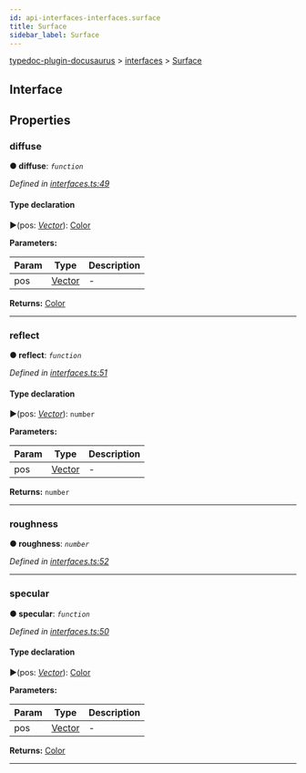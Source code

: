 ```yaml
---
id: api-interfaces-interfaces.surface
title: Surface
sidebar_label: Surface
---
```


[typedoc-plugin-docusaurus](api-readme.md) > [interfaces](api-modules-interfaces.md) > [Surface](api-interfaces-interfaces.surface.md)



## Interface


## Properties


###  diffuse

**●  diffuse**:  *`function`* 

*Defined in [interfaces.ts:49](https://bitbucket.org/owner/repository_name/src/master/src/interfaces.ts?fileviewer&amp;#x3D;file-view-default#interfaces.ts-49)*


#### Type declaration
►(pos: *[Vector](api-classes-vector.md)*): [Color](api-classes-color.md)



**Parameters:**

| Param | Type | Description |
| ------ | ------ | ------ |
| pos | [Vector](api-classes-vector.md)   |  - |





**Returns:** [Color](api-classes-color.md)






___



###  reflect

**●  reflect**:  *`function`* 

*Defined in [interfaces.ts:51](https://bitbucket.org/owner/repository_name/src/master/src/interfaces.ts?fileviewer&amp;#x3D;file-view-default#interfaces.ts-51)*


#### Type declaration
►(pos: *[Vector](api-classes-vector.md)*): `number`



**Parameters:**

| Param | Type | Description |
| ------ | ------ | ------ |
| pos | [Vector](api-classes-vector.md)   |  - |





**Returns:** `number`






___



###  roughness

**●  roughness**:  *`number`* 

*Defined in [interfaces.ts:52](https://bitbucket.org/owner/repository_name/src/master/src/interfaces.ts?fileviewer&amp;#x3D;file-view-default#interfaces.ts-52)*





___



###  specular

**●  specular**:  *`function`* 

*Defined in [interfaces.ts:50](https://bitbucket.org/owner/repository_name/src/master/src/interfaces.ts?fileviewer&amp;#x3D;file-view-default#interfaces.ts-50)*


#### Type declaration
►(pos: *[Vector](api-classes-vector.md)*): [Color](api-classes-color.md)



**Parameters:**

| Param | Type | Description |
| ------ | ------ | ------ |
| pos | [Vector](api-classes-vector.md)   |  - |





**Returns:** [Color](api-classes-color.md)






___


